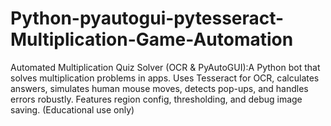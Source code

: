 # Python-pyautogui-pytesseract-Multiplication-Game-Automation
Automated Multiplication Quiz Solver (OCR &amp; PyAutoGUI):A Python bot that solves multiplication problems in apps. Uses Tesseract for OCR, calculates answers, simulates human mouse moves, detects pop-ups, and handles errors robustly. Features region config, thresholding, and debug image saving. (Educational use only)
